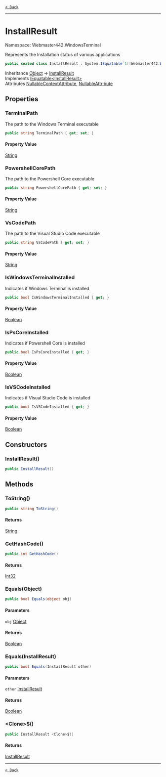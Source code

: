 [`< Back`](./)

---

# InstallResult

Namespace: Webmaster442.WindowsTerminal

Represents the Installation status of various applications

```csharp
public sealed class InstallResult : System.IEquatable`1[[Webmaster442.WindowsTerminal.InstallResult, Webmaster442.WindowsTerminal, Version=2.0.0.0, Culture=neutral, PublicKeyToken=null]]
```

Inheritance [Object](https://docs.microsoft.com/en-us/dotnet/api/system.object) → [InstallResult](./webmaster442.windowsterminal.installresult.md)<br>
Implements [IEquatable&lt;InstallResult&gt;](https://docs.microsoft.com/en-us/dotnet/api/system.iequatable-1)<br>
Attributes [NullableContextAttribute](https://docs.microsoft.com/en-us/dotnet/api/system.runtime.compilerservices.nullablecontextattribute), [NullableAttribute](https://docs.microsoft.com/en-us/dotnet/api/system.runtime.compilerservices.nullableattribute)

## Properties

### **TerminalPath**

The path to the Windows Terminal executable

```csharp
public string TerminalPath { get; set; }
```

#### Property Value

[String](https://docs.microsoft.com/en-us/dotnet/api/system.string)<br>

### **PowershellCorePath**

The path to the Powershell Core executable

```csharp
public string PowershellCorePath { get; set; }
```

#### Property Value

[String](https://docs.microsoft.com/en-us/dotnet/api/system.string)<br>

### **VsCodePath**

The path to the Visual Studio Code executable

```csharp
public string VsCodePath { get; set; }
```

#### Property Value

[String](https://docs.microsoft.com/en-us/dotnet/api/system.string)<br>

### **IsWindowsTerminalInstalled**

Indicates if Windows Terminal is installed

```csharp
public bool IsWindowsTerminalInstalled { get; }
```

#### Property Value

[Boolean](https://docs.microsoft.com/en-us/dotnet/api/system.boolean)<br>

### **IsPsCoreInstalled**

Indicates if Powershell Core is installed

```csharp
public bool IsPsCoreInstalled { get; }
```

#### Property Value

[Boolean](https://docs.microsoft.com/en-us/dotnet/api/system.boolean)<br>

### **IsVSCodeInstalled**

Indicates if Visual Studio Code is installed

```csharp
public bool IsVSCodeInstalled { get; }
```

#### Property Value

[Boolean](https://docs.microsoft.com/en-us/dotnet/api/system.boolean)<br>

## Constructors

### **InstallResult()**

```csharp
public InstallResult()
```

## Methods

### **ToString()**

```csharp
public string ToString()
```

#### Returns

[String](https://docs.microsoft.com/en-us/dotnet/api/system.string)<br>

### **GetHashCode()**

```csharp
public int GetHashCode()
```

#### Returns

[Int32](https://docs.microsoft.com/en-us/dotnet/api/system.int32)<br>

### **Equals(Object)**

```csharp
public bool Equals(object obj)
```

#### Parameters

`obj` [Object](https://docs.microsoft.com/en-us/dotnet/api/system.object)<br>

#### Returns

[Boolean](https://docs.microsoft.com/en-us/dotnet/api/system.boolean)<br>

### **Equals(InstallResult)**

```csharp
public bool Equals(InstallResult other)
```

#### Parameters

`other` [InstallResult](./webmaster442.windowsterminal.installresult.md)<br>

#### Returns

[Boolean](https://docs.microsoft.com/en-us/dotnet/api/system.boolean)<br>

### **&lt;Clone&gt;$()**

```csharp
public InstallResult <Clone>$()
```

#### Returns

[InstallResult](./webmaster442.windowsterminal.installresult.md)<br>

---

[`< Back`](./)
